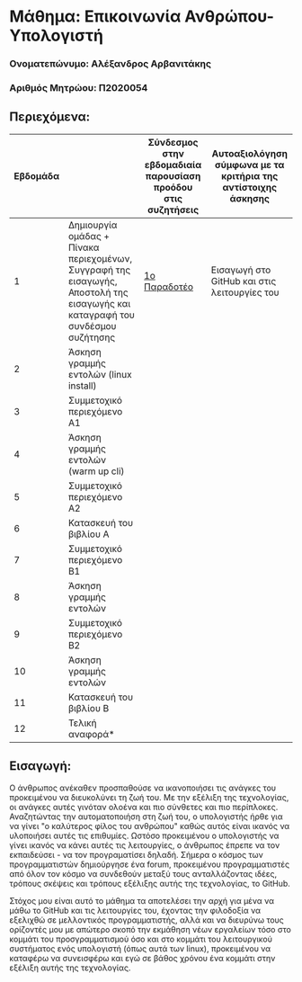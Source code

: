 # Μάθημα: Επικοινωνία Ανθρώπου-Υπολογιστή

### Ονοματεπώνυμο: Αλέξανδρος Αρβανιτάκης
### Αριθμός Μητρώου: Π2020054


## Περιεχόμενα:

| Εβδομάδα |  | Σύνδεσμος στην εβδομαδιαία παρουσίαση προόδου στις συζητήσεις | Αυτοαξιολόγηση σύμφωνα με τα κριτήρια της αντίστοιχης άσκησης |
| --- | --- | --- | --- |
| 1 |  Δημιουργία ομάδας + Πίνακα περιεχομένων, Συγγραφή της εισαγωγής, Αποστολή της εισαγωγής και καταγραφή του συνδέσμου συζήτησης | [1ο Παραδοτέο](https://github.com/p20arva/hci/blob/2020054/projects/2020054/README.md#%CE%B5%CE%B9%CF%83%CE%B1%CE%B3%CF%89%CE%B3%CE%AE) | Εισαγωγή στο GitHub και στις λειτουργίες του |
| 2 | Άσκηση γραμμής εντολών (linux install) | | |
| 3 | Συμμετοχικό περιεχόμενο A1 | | |
| 4 | Άσκηση γραμμής εντολών (warm up cli) | | |
| 5 | Συμμετοχικό περιεχόμενο A2 | | |
| 6 | Κατασκευή του βιβλίου Α | | |
| 7 | Συμμετοχικό περιεχόμενο B1 | | |
| 8 | Άσκηση γραμμής εντολών | | |
| 9 | Συμμετοχικό περιεχόμενο B2 | | |
| 10 | Άσκηση γραμμής εντολών | | |
| 11 | Κατασκευή του βιβλίου Β | | |
| 12 | Τελική αναφορά* | | |

## Εισαγωγή:

Ο άνθρωπος ανέκαθεν προσπαθούσε να ικανοποιήσει τις ανάγκες του προκειμένου να διευκολύνει τη ζωή του. Με την εξέλιξη της τεχνολογίας, οι ανάγκες αυτές γινόταν ολοένα και πιο σύνθετες και πιο περίπλοκες. Αναζητώντας την αυτοματοποιήση στη ζωή του, ο υπολογιστής ήρθε για να γίνει "ο καλύτερος φίλος του ανθρώπου" καθώς αυτός είναι ικανός να υλοποιήσει αυτές τις επιθυμίες. Ωστόσο προκειμένου ο υπολογιστής να γίνει ικανός να κάνει αυτές τις λειτουργίες, ο άνθρωπος έπρεπε να τον εκπαιδεύσει - να τον προγραματίσει δηλαδή. Σήμερα ο κόσμος των προγραμματιστών δημιούργησε ένα forum, προκειμένου προγραμματιστές από όλον τον κόσμο να συνδεθούν μεταξύ τους ανταλλάζοντας ιδέες, τρόπους σκέψεις και τρόπους εξέλιξης αυτής της τεχνολογίας, το GitHub.

Στόχος μου είναι αυτό το μάθημα τα αποτελέσει την αρχή για μένα να μάθω το GitHub και τις λειτουργίες του, έχοντας την φιλοδοξία να εξελιχθώ σε μελλοντικός προγραμματιστής, αλλά και να διευρύνω τους ορίζοντές μου με απώτερο σκοπό την εκμάθηση νέων εργαλείων τόσο στο κομμάτι του προσγραμματισμού όσο και στο κομμάτι του λειτουργικού συστήματος ενός υπολογιστή (όπως αυτά των linux), προκειμένου να καταφέρω να συνεισφέρω και εγώ σε βάθος χρόνου ένα κομμάτι στην εξέλιξη αυτής της τεχνολογίας.
